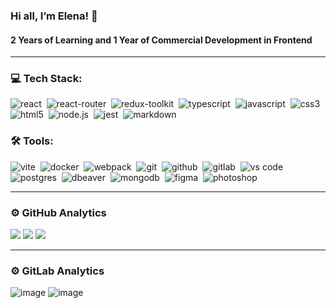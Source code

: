 ### Hi all, I’m Elena! 👋
#### 2 Years of Learning and 1 Year of Commercial Development in Frontend

<!---
[<img src="https://github.com/wee-owl/wee-owl/assets/95621680/15e0dd86-f416-4c5b-a489-ed260b77df89" width="30" height="30" alt="Portfolio"></img> Portfolio](https://)
-->
<!---
#### 🛠️ Link To My [Portfolio](https://wee-owl.github.io/portfolio/)
##### 🤝 Connect with me:
<a href="mailto:kem-cv@yandex.ru"><img src="https://github.com/wee-owl/wee-owl/assets/95621680/16c3f8f5-2306-45dc-b939-7aca8851c740" width="20" height="20" alt="EmailContant"></img> E-Mail</a>&nbsp;&nbsp;&nbsp;
[<img src="https://github.com/wee-owl/wee-owl/assets/95621680/c61e3f60-69a7-4822-9f03-c532092ddbc1" width="20" height="20" alt="TelegramContant"></img> Telegram](https://t.me/emkorobova)&nbsp;&nbsp;&nbsp;
[<img src="https://github.com/wee-owl/wee-owl/assets/95621680/4a3c4cc9-89dd-4d90-a8a6-e46fdf3b0d16" width="20" height="20" alt="DiscordContant"></img> Discord](https://discordapp.com/users/@lienone)&nbsp;&nbsp;&nbsp;
-->
---

### 💻 Tech Stack:

<img alt="react" src="https://img.shields.io/badge/react-61DAFB.svg?&style=for-the-badge&logo=react&logoColor=fff" />&nbsp;
<img alt="react-router" src="https://img.shields.io/badge/react router-F54250.svg?&style=for-the-badge&logo=react-router&logoColor=fff" />&nbsp;
<img alt="redux-toolkit" src="https://img.shields.io/badge/redux toolkit-764ABB.svg?&style=for-the-badge&logo=redux&logoColor=fff" />&nbsp;
<img alt="typescript" src="https://img.shields.io/badge/typescript-007ACC.svg?&style=for-the-badge&logo=typescript&logoColor=fff" />&nbsp;
<img alt="javascript" src="https://img.shields.io/badge/javascript-FEDC20.svg?&style=for-the-badge&logo=javascript&logoColor=fff" />&nbsp;
<img alt="css3" src="https://img.shields.io/badge/css-14A0DC.svg?&style=for-the-badge&logo=css3&logoColor=fff" />&nbsp;
<img alt="html5" src="https://img.shields.io/badge/html-F36837.svg?&style=for-the-badge&logo=html5&logoColor=fff" />&nbsp;
<img alt="node.js" src="https://img.shields.io/badge/node.js-83CE28.svg?&style=for-the-badge&logo=node.js&logoColor=fff" />&nbsp;
<img alt="jest" src="https://img.shields.io/badge/jest-99425B.svg?&style=for-the-badge&logo=jest&logoColor=fff" />&nbsp;
<img alt="markdown" src="https://img.shields.io/badge/markdown-000.svg?&style=for-the-badge&logo=markdown&logoColor=fff" />&nbsp;

### 🛠 Tools:

<img alt="vite" src="https://img.shields.io/badge/vite-9468FE.svg?&style=for-the-badge&logo=vite&logoColor=fff" />&nbsp;
<img alt="docker" src="https://img.shields.io/badge/docker-099CEC.svg?&style=for-the-badge&logo=docker&logoColor=fff" />&nbsp;
<img alt="webpack" src="https://img.shields.io/badge/webpack-8ED6FC.svg?&style=for-the-badge&logo=webpack&logoColor=fff" />&nbsp;
<img alt="git" src="https://img.shields.io/badge/git-F05033.svg?&style=for-the-badge&logo=git&logoColor=fff" />&nbsp;
<img alt="github" src="https://img.shields.io/badge/github-000.svg?&style=for-the-badge&logo=github&logoColor=fff" />&nbsp;
<img alt="gitlab" src="https://img.shields.io/badge/gitlab-EA763C.svg?&style=for-the-badge&logo=gitlab&logoColor=fff" />&nbsp;
<img alt="vs code" src="https://img.shields.io/badge/vs code-24AEF4.svg?&style=for-the-badge&logo=Visual_Studio_Code&logoColor=fff" />&nbsp;
<img alt="postgres" src="https://img.shields.io/badge/postgres-4169E1.svg?&style=for-the-badge&logo=postgresql&logoColor=fff" />&nbsp;
<img alt="dbeaver" src="https://img.shields.io/badge/dbeaver-382923.svg?&style=for-the-badge&logo=dbeaver&logoColor=fff" />&nbsp;
<img alt="mongodb" src="https://img.shields.io/badge/mongodb-17833F.svg?&style=for-the-badge&logo=mongodb&logoColor=fff" />&nbsp;
<img alt="figma" src="https://img.shields.io/badge/figma-A259FF.svg?&style=for-the-badge&logo=figma&logoColor=fff" />&nbsp;
<img alt="photoshop" src="https://img.shields.io/badge/photoshop-229BFF.svg?&style=for-the-badge&logo=adobe-photoshop&logoColor=fff" />&nbsp;

---

### ⚙️ GitHub Analytics

![](https://github-profile-summary-cards.vercel.app/api/cards/profile-details?username=wee-owl&theme=github)
![](https://github-profile-summary-cards.vercel.app/api/cards/repos-per-language?username=wee-owl&theme=github)
![](https://github-profile-summary-cards.vercel.app/api/cards/most-commit-language?username=wee-owl&theme=github)

---

### ⚙️ GitLab Analytics
![image](https://github.com/user-attachments/assets/8a13a1bf-703a-46d8-b45e-7d4cee532ad8)
![image](https://github.com/user-attachments/assets/bb7089f8-47bd-4fdd-b74e-2d85b3e48593)
